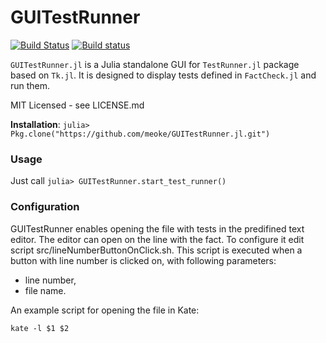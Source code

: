 # GUITestRunner

[![Build Status](https://travis-ci.org/meoke/GUITestRunner.jl.svg?branch=master)](https://travis-ci.org/meoke/GUITestRunner.jl)
[![Build status](https://ci.appveyor.com/api/projects/status/48rq1qu2hetxyalw?svg=true)](https://ci.appveyor.com/project/gdziadkiewicz/guitestrunner-jl)

`GUITestRunner.jl` is a Julia standalone GUI for `TestRunner.jl` package based on `Tk.jl`. It is designed to display tests defined in `FactCheck.jl` and run them. 

MIT Licensed - see LICENSE.md

**Installation**: `julia> Pkg.clone("https://github.com/meoke/GUITestRunner.jl.git")` 

### Usage
Just call
`julia> GUITestRunner.start_test_runner()`

### Configuration
GUITestRunner enables opening the file with tests in the predifined text editor. The editor can open on the line with the fact. To configure it edit script src/lineNumberButtonOnClick.sh. This script is executed when a button with line number is clicked on, with following parameters:
- line number,
- file name.

An example script for opening the file in Kate:

  `kate -l $1 $2`
